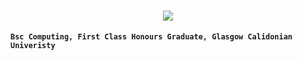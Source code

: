 <h1 align="center">
    <img src="https://readme-typing-svg.herokuapp.com/?font=Righteous&size=35&center=true&vCenter=true&width=500&height=70&duration=4000&lines=Hi+There!;+I'm+Jonathan+Ward!;" />
</h1>

**`Bsc Computing, First Class Honours Graduate, Glasgow Calidonian Univeristy`**